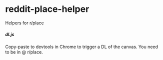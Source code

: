 # reddit-place-helper

Helpers for r/place

##### dl.js

Copy-paste to devtools in Chrome to trigger a DL of the canvas. You need to be in @ r/place.
